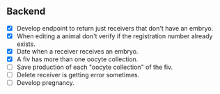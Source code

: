## Backend
- [x] Develop endpoint to return just receivers that don't have an embryo.
- [x] When editing a animal don't verify if the registration number already exists.
- [x] Date when a receiver receives an embryo.
- [x] A fiv has more than one oocyte collection.
- [ ] Save production of each "oocyte collection" of the fiv.
- [ ] Delete receiver is getting error sometimes.
- [ ] Develop pregnancy.
